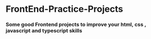 <h1>FrontEnd-Practice-Projects</h1>
<h3>Some good Frontend projects to improve your html, css , javascript and typescript skills</h3>
